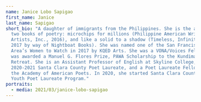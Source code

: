 ```yaml
---
name: Janice Lobo Sapigao
first_name: Janice
last_name: Sapigao
short_bio: "A daughter of immigrants from the Philippines. She is the author of
  two books of poetry: microchips for millions (Philippine American Writers and
  Artists, Inc., 2016), and like a solid to a shadow (Timeless, Infinite Light,
  2017 by way of Nightboat Books). She was named one of the San Francisco Bay
  Area’s Women to Watch in 2017 by KQED Arts. She was a VONA/Voices Fellow and
  was awarded a Manuel G. Flores Prize, PAWA Scholarship to the Kundiman Poetry
  Retreat. She is an Assistant Professor of English at Skyline College, the
  2020-2021 Santa Clara County Poet Laureate, and a Poet Laureate Fellow with
  the Academy of American Poets. In 2020, she started Santa Clara County's first
  Youth Poet Laureate Program."
portraits:
  - media: 2021/03/janice-lobo-sapigao
---
```


